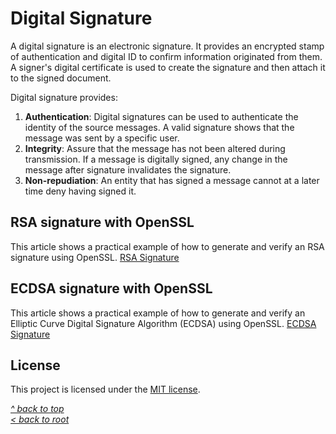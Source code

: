 # Digital Signature
A digital signature is an electronic signature. It provides an encrypted stamp of authentication and digital ID to confirm information originated from them. A signer's digital certificate is used to create the signature and then attach it to the signed document.

Digital signature provides:
1. **Authentication**: Digital signatures can be used to authenticate the identity of the source messages. A valid signature shows that the message was sent by a specific user.
2. **Integrity**: Assure that the message has not been altered during transmission. If a message is digitally signed, any change in the message after signature invalidates the signature.
3. **Non-repudiation**: An entity that has signed a message cannot at a later time deny having signed it.
## RSA signature with OpenSSL
This article shows a practical example of how to generate and verify an RSA signature using OpenSSL. 
[RSA Signature](RSA-Sig.md)
## ECDSA signature with OpenSSL
This article shows a practical example of how to generate and verify an Elliptic Curve Digital Signature Algorithm (ECDSA) using OpenSSL. 
[ECDSA Signature](ECDSA-Sig.md)
## License
This project is licensed under the [MIT license](/LICENSE).

[_^ back to top_](#Digital-Signature)  
[_< back to root_](../../../)
